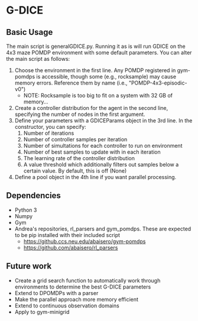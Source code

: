 # G-DICE
## Basic Usage
The main script is generalGDICE.py. Running it as is will run GDICE on the 4x3 maze POMDP environment with some default parameters. You can alter the main script as follows:

1. Choose the environment in the first line. Any POMDP registered in gym-pomdps is accessible, though some (e.g., rocksample) may cause memory errors. Reference them by name (i.e., "POMDP-4x3-episodic-v0")
    * NOTE: Rocksample is too big to fit on a system with 32 GB of memory...
2. Create a controller distribution for the agent in the second line, specifying the number of nodes in the first argument.
3. Define your parameters with a GDICEParams object in the 3rd line. In the constructor, you can specify:
    1. Number of iterations
    2. Number of controller samples per iteration
    3. Number of simultations for each controller to run on environment
    4. Number of best samples to update with in each iteration
    5. The learning rate of the controller distribution
    6. A value threshold which additionally filters out samples below a certain value. By default, this is off (None)
4. Define a pool object in the 4th line if you want parallel processing.

## Dependencies
* Python 3
* Numpy
* Gym
* Andrea's repositories, rl_parsers and gym_pomdps. These are expected to be pip installed with their included script
    * https://github.ccs.neu.edu/abaisero/gym-pomdps
    * https://github.com/abaisero/rl_parsers

## Future work
* Create a grid search function to automatically work through environments to determine the best G-DICE parameters
* Extend to DPOMDPs with a parser
* Make the parallel approach more memory efficient
* Extend to continuous observation domains
* Apply to gym-minigrid